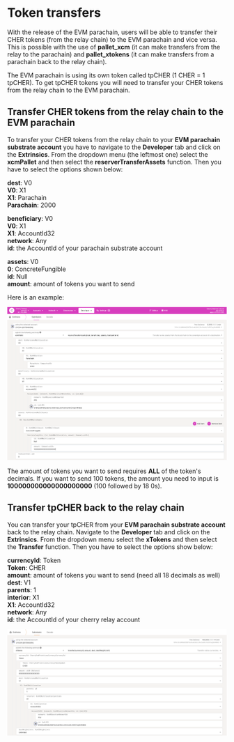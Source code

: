 # Token transfers

With the release of the EVM parachain, users will be able to transfer their CHER tokens (from the relay chain) to the EVM parachain and vice versa. This is possible with the use of **pallet_xcm** (it can make transfers from the relay to the parachain) and **pallet_xtokens** (it can make transfers from a parachain back to the relay chain).

The EVM parachain is using its own token called tpCHER (1 CHER = 1 tpCHER). To get tpCHER tokens you will need to transfer your CHER tokens from the relay chain to the EVM parachain.

## Transfer CHER tokens from the relay chain to the EVM parachain

To transfer your CHER tokens from the relay chain to your **EVM parachain substrate account** you have to navigate to the **Developer** tab and click on the **Extrinsics**. From the dropdown menu (the leftmost one) select the **xcmPallet** and then select the **reserverTransferAssets** function. Then you have to select the options shown below:

**dest**: V0  
**V0**: X1  
**X1**: Parachain  
**Parachain**: 2000  

**beneficiary**: V0  
**V0**: X1  
**X1**: AccountId32  
**network**: Any  
**id**: the AccountId of your parachain substrate account  

**assets**: V0  
**0**: ConcreteFungible  
**id**: Null  
**amount**: amount of tokens you want to send  

Here is an example:

![xcm token transfer](<../.gitbook/assets/evmXcmTransfer.png>)

The amount of tokens you want to send requires **ALL** of the token's decimals. If you want to send 100 tokens, the amount you need to input is **100000000000000000000** (100 followed by 18 0s).

## Transfer tpCHER back to the relay chain

You can transfer your tpCHER from your **EVM parachain substrate account** back to the relay chain. Navigate to the **Developer** tab and click on the **Extrinsics**. From the dropdown menu select the **xTokens** and then select the **Transfer** function. Then you have to select the options show below:

**currencyId**: Token  
**Token**: CHER  
**amount**: amount of tokens you want to send (need all 18 decimals as well)  
**dest**: V1  
**parents**: 1  
**interior**: X1  
**X1**: AccountId32  
**network**: Any  
**id**: the AccountId of your cherry relay account  

![xTokens transfer](<../.gitbook/assets/xtokensTransfer.png>)
